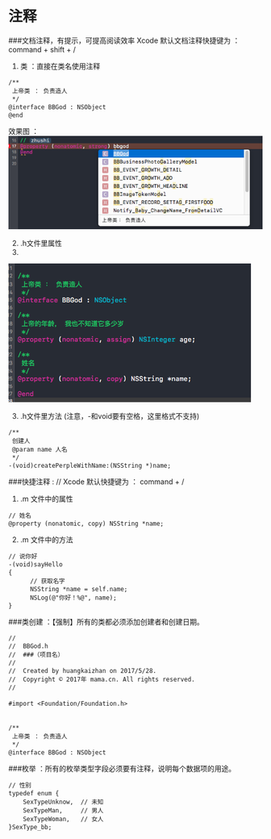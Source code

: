 # 注释

###文档注释，有提示，可提高阅读效率
    Xcode 默认文档注释快捷键为 ： command + shift + /
    
1. 类 ：直接在类名使用注释
```objc
/**
 上帝类 ： 负责造人
 */
@interface BBGod : NSObject
@end
```
效果图 ： 
![](类名注释.png)

2. .h文件里属性
3. 
![](h属性注释.png)

3. .h文件里方法 (注意，-和void要有空格，这里格式不支持)
```objc
/**
 创建人
 @param name 人名
 */
-(void)createPerpleWithName:(NSString *)name;
```

###快捷注释 : //
    Xcode 默认快捷键为 ： command + /
    
1. .m 文件中的属性
```objc
// 姓名
@property (nonatomic, copy) NSString *name;
```
2. .m 文件中的方法
```objc
// 说你好
-(void)sayHello
{
      // 获取名字
      NSString *name = self.name;
      NSLog(@"你好！%@", name);
}
```

###类创建 ：【强制】所有的类都必须添加创建者和创建日期。
```objc
//
//  BBGod.h
//  ###（项目名）
//
//  Created by huangkaizhan on 2017/5/28.
//  Copyright © 2017年 mama.cn. All rights reserved.
//

#import <Foundation/Foundation.h>


/**
 上帝类 ： 负责造人
 */
@interface BBGod : NSObject
```

###枚举 ：所有的枚举类型字段必须要有注释，说明每个数据项的用途。
```objc
// 性别
typedef enum {
    SexTypeUnknow,  // 未知
    SexTypeMan,     // 男人
    SexTypeWoman,   // 女人
}SexType_bb;
```